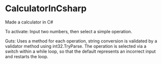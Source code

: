 # CalculatorInCsharp
Made a calculator in C#

To activate:
  Input two numbers, then select a simple operation.
  
Guts:
  Uses a method for each operation, string conversion is validated by a validator method using int32.TryParse. The operation is selected via a switch within a while loop, so that the default represents an incorrect input and restarts the loop.
